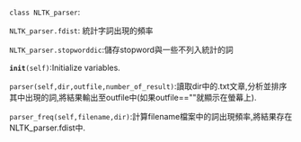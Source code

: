 <code>class NLTK_parser</code>:

<code>NLTK_parser.fdist</code>:	統計字詞出現的頻率

<code>NLTK_parser.stopworddic</code>:儲存stopword與一些不列入統計的詞

<code>__init__(self)</code>:Initialize variables.

<code>parser(self,dir,outfile,number_of_result)</code>:讀取dir中的.txt文章,分析並排序其中出現的詞,將結果輸出至outfile中(如果outfile==""就顯示在螢幕上).

<code>parser_freq(self,filename,dir)</code>:計算filename檔案中的詞出現頻率,將結果存在NLTK_parser.fdist中.


